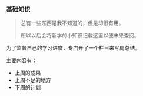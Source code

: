 ### 基础知识

> 总有一些东西是我不知道的，但是却很有用。
>
> 所以以后会将新学的小知识记载这里以便未来查阅。



为了监督自己的学习进度，专门开了一个栏目来写周总结。

主要内容有：

+ 上周的成果
+ 上周不足的地方
+ 下周的计划